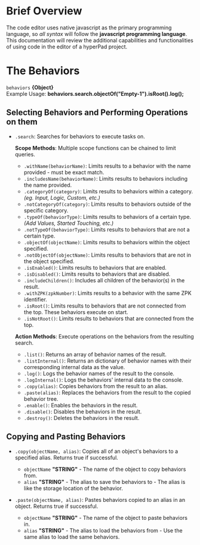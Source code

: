 # Brief Overview
The code editor uses native javascript as the primary programming language, so *all syntax* will follow the **javascript programming language**.
This documentation will review the additional capabilities and functionalities of using code in the editor of a hyperPad project.

# The Behaviors
`behaviors` **{Object}** <br>
Example Usage: **behaviors.search.objectOf("Empty-1").isRoot().log();**

## Selecting Behaviors and Performing Operations on them
- `.search`: Searches for behaviors to execute tasks on.

  **Scope Methods**: Multiple scope functions can be chained to limit queries.
  - `.withName(behaviorName)`: Limits results to a behavior with the name provided - must be exact match.
  - `.includesName(behaviorName)`: Limits results to behaviors including the name provided.
  - `.categoryOf(category)`: Limits results to behaviors within a category. *(eg. Input, Logic, Custom, etc.)*
  - `.notCategoryOf(category)`: Limits results to behaviors outside of the specific category.
  - `.typeOf(behaviorType)`: Limits results to behaviors of a certain type. *(Add Values, Started Touching, etc.)*
  - `.notTypeOf(behaviorType)`: Limits results to behaviors that are not a certain type.
  - `.objectOf(objectName)`: Limits results to behaviors within the object specified.
  - `.notObjectOf(objectName)`: Limits results to behaviors that are not in the object specified.
  - `.isEnabled()`: Limits results to behaviors that are enabled.
  - `.isDisabled()`: Limits results to behaviors that are disabled.
  - `.includeChildren()`: Includes all children of the behavior(s) in the result.
  - `.withZPK(zpkNumber)`: Limits results to a behavior with the same ZPK identifier.
  - `.isRoot()`: Limits results to behaviors that are not connected from the top. These behaviors execute on start.
  - `.isNotRoot()`: Limits results to behaviors that are connected from the top.

  **Action Methods**: Execute operations on the behaviors from the resulting search.
  - `.list()`: Returns an array of behavior names of the result.
  - `.listInternal()`: Returns an dictionary of behavior names with their corresponding internal data as the value.
  - `.log()`: Logs the behavior names of the result to the console.
  - `.logInternal()`: Logs the behaviors' internal data to the console.
  - `.copy(alias)`: Copies behaviors from the result to an alias.
  - `.paste(alias)`: Replaces the behaviors from the result to the copied behavior tree.
  - `.enable()`: Enables the behaviors in the result.
  - `.disable()`: Disables the behaviors in the result.
  - `.destroy()`: Deletes the behaviors in the result.

## Copying and Pasting Behaviors
- `.copy(objectName, alias)`: Copies all of an object's behaviors to a specified alias. Returns true if successful.
  - `objectName` **"STRING"** - The name of the object to copy behaviors from.
  - `alias` **"STRING"** - The alias to save the behaviors to - The alias is like the storage location of the behavior.

- `.paste(objectName, alias)`: Pastes behaviors copied to an alias in an object. Returns true if successful.
  - `objectName` **"STRING"** - The name of the object to paste behaviors in.
  - `alias` **"STRING"** - The alias to load the behaviors from - Use the same alias to load the same behaviors.
